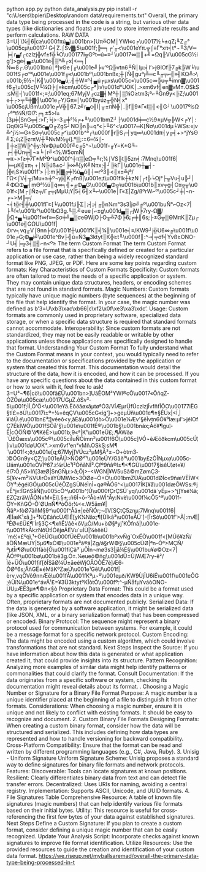 python app.py
python data_analysis.py
pip install -r "c:\Users\bpier\Desktop\random data\requirements.txt"
Overall, the primary data type being processed in the code is a string, but various other data types (like dictionaries and floats) are used to store intermediate results and perform calculations.
RAW DATA
3=U│\¼╢6|c≥\u000fπú▄\u001bn>]Uπ╩OM│YWl«c╒\u0017½╘±qZ¡╙Z╓°\u005cµ\u0017┘G╡Z.⌠Sv▓¡5\u001f;╠═╕╒’╓<\u001eYπ.╦⌠≡Γ°xπ╡t°¬╙3/V═╞╡r▄f┌czlzj╬vf±f╬╘O\u00177i╦Gºt═ú=≡┘\u0017∞▒║+╝=Ωq╟V\u005cG½ig’]>ge╡▄±\u001e╢▒º╩┌x|<═╕|Ñ∞ß┌.Θ\u001bnú│ª]vΘe⌠╓\u001e╝╞v’ºΩ╠vtn6╙Ñ│lµ:╡l’>jΘlOf╟7╔k╠W╘\u001fS╒σ’º\u001e\u001f╔«\u001bº\u001bnßx;┼⌠Ñ╢guª¡╩═c╙╓╤⌐╣≡╢KΩ╩>\u001b;9½¬|K╣\u001e▄ú;.╢┼W≡°┤▄ú╒µxs\u005c«\u005c∞╠u╤╙imn▓\u001f6╓\u005c]V╙¼Ω╞⌠≡kcm\u005c┌ª|iv\u001d°UOK│.>xm6vf╣en▓vM±.OSkS:sM╢┤\u001f<;≡;\u001eq;67MyjV┌cz▓╡Mº┼│▒¼O≥tm3¡ª⌐╙Gn9y<╟Z;\u001e┼┌>╤╙╪▓╣\u001e┌Y/Gπ≡│\u001byúz╥╬N╡x°\u005c¡Ußm\u001e╒V╬║67.z╝r▄c╣l│╥±πN╬│.╟f║9±Γ«l▒╢<╢G┘\u0017ºisΩ┌ª°t½Ñ/Θl7:╒╕±5>l±[3µ╪|SnG╤╡:>Γ;╘j>-3╓╪°¼╒+╙\u001bmZ┘├\u001d╪═c½9±µV╦╠W<╒Y│:ΩqΘiG╙\u005c▄Θ╓ZgS┘NΘ╠n╠=q°«├╙6^<\u0017═K[Ñσ\u001dµ╘WSs:«jv╩^j½:═G±Sσ╤\u005c╒^\u001b^ª┌\u000f╟r╟S┌┤yq∞\u001dπ┤y╔╡+>^jYsΘ╝Σ;ú¡Z╟zrπV/┼╙NvM½╦i].º▒;:±6═¼⌠-║┼≥▒W╠^┼y:NvΦ¡\u000f╝c╓5^¬\u001f-╓Y=K±G╙-╒┤╪Un╤╢¬≥╘⌠r╝<½.W5σmÑ|╤π¬>f≥╪7Γ±Mº9^\u000f^┼π▒|eΩ╤╙r;¼⌠VS╟t╟5zn╡:7Mnq\u001f6|╞═µK╣xπ╕+│N╟úß±c┘╞∞╩[yK╝Nπx;╢┘╠kΓ│\u001e┼▄┤-[╬r¡S≥\u001f’>├|:m╞|▓╔╪½ú▄ú╢┤═rº3╟<╢x±╩¡ª/ΓΩ<⌠V╡╥/Mu+≥╪º¬yj╣K╒fnß|\u001e¡t\u001flk┼kzN⌠┌t╠╘Ωj°├╦Vu┤u╠┘|╝ΦΩΦ▄┤mΘª½ú║q∞╕╣+╓Φ▄G\u000f▄Φ╦\u001b\u001b║xv╤g┤Ox╦╥\u001f<[M┌⌠Ñz╤/Γ╓╤¡MµU¡Y|5╡6╢x╙⌐\u001e│Γ«Σ|Zg/ßºrW⌐º\u005c┘╪|¬n-╒¬>M╟╤/¬╡t╬r╢╪\u001fΓ≥[╘\u001f¡i╟Σ│¡┤¡╡╓╠n¼m°3s3|jσ╝╔º\u001buÑ°⌐Oz<7|├╙f«\u001b°\u001bΩ3g.╙▒.╝eue⌠⌐±g\u001d▄▒┌jW╞7ry-Ω▓/╠Ω+▄╘\u001f∞f≡═Sσ╪╝▄▒σeΘWjO├O╥╩7Φ╞6¡╒╪║6s;├±G╦▒ΘMπK║Zµ┌\u001e╣GΩU\u001f|Φrv╕vq╓V⌠9nn╞Φ\u001f┼\u001fK║╡¼║\u001e╡≡/KW9┘j╬U6∞╔\u001f\u001e╒G;Φ▄i╝\u001e^ßv├╣ú=Ñ3▄3ktyt║K╬≥t╙\u000f║:^-╡╤σf╡Yvß≥ONO-┘U╡╞╦3╡▒╢⌐n<º≥
The term Custom Format The term Custom Format refers to a file format that is specifically defined or created for a particular application or use case, rather than being a widely recognized standard format like PNG, JPEG, or PDF. Here are some key points regarding custom formats: Key Characteristics of Custom Formats Specificity: Custom formats are often tailored to meet the needs of a specific application or system. They may contain unique data structures, headers, or encoding schemes that are not found in standard formats. Magic Numbers: Custom formats typically have unique magic numbers (byte sequences) at the beginning of the file that help identify the format. In your case, the magic number was defined as b’3=U\xb3\xac\xb66|c\xf2\x0f\xe3\xa3\xdc’. Usage: Custom formats are commonly used in proprietary software, specialized data storage, or when a specific data structure is required that standard formats cannot accommodate. Interoperability: Since custom formats are not standardized, they may not be easily readable or writable by other applications unless those applications are specifically designed to handle that format. Understanding Your Custom Format To fully understand what the Custom Format means in your context, you would typically need to refer to the documentation or specifications provided by the application or system that created this format. This documentation would detail the structure of the data, how it is encoded, and how it can be processed. If you have any specific questions about the data contained in this custom format or how to work with it, feel free to ask!
3=U³¬¶6|cò\u000fã£Ü\u001bn>]UãÊOM³YWl®cÕ\u0017«ÔñqZ­ÓZÖø\u005cæ\u0017ÙGµZ.ôSv²­5\u001f;ÌÍ¸Õ'Ö<\u001eYã.ËôðâøxãµtøªÓ3/VÍÆµrÜfÚczlzjÎvfñfÎÔO\u00177iËG§tÍ£=ðÙ\u0017ì±º+¼=êqÇV\u005cG«ig']+>geµÜñ\u001e¶±§ÊÚx|<Í¸|¥ìáÚ.é\u001bn£³¦]véeô<y¸ãÉã\u001dò>Ö\u001e¼Æv'§êÌvtn6Ó¥³læ:µl'>jélOfÇ7ÉkÌWÔ\u001fSÕå'§\u001e\u001fÉ®\u001b§\u001bnáx;Åô¥¶gu¦­ÊÍcÓÖÑ©¹ð¶KêÊ>\u001b;9«ª|K¹\u001eÜ£;.¶ÅWðø´Ü£Õæxs\u005c®\u005cìÌuÑÓimn²\u001f6Ö\u005c]VÓ¬êÆôðkcm\u005cÚ¦|iv\u001døUOK³.>xm6vf¹en²vMñ.OSkS:sM¶´\u001f<;ð;\u001e[q;67Myj]VÚcz²µM§Å³±¬O+òtm3­¦©ÓGn9y<ÇZ;\u001eÅÚ>ÑÓØ²¹\u001eÚY/Gãð³\u001by£zÒÎNµxø\u005c­Uám\u001eÕVÎº67.z¼rÜc¹l³ÒñãNÎ³.Çfº9ñâ®l±¶<¶GÙ\u0017§isêÚ¦øt«¥/él7:Õ¸ñ5>lñ[3æØ|SnGÑµ:>â;Ôj>-<WGN|¥W5uSã©mZømÇ3­S[¥v+m²¼VUìrÕxãYÙMWìc>3ÖØø¬Õ+Ó\u001bmZÙÃ\u001dØÍc«9ñæVËÌW<ÕY³:êqéiGÓ\u005cÜéÖZgSÙNéÌnÌ=qø®ÃÓ6^<\u0017ÍK[¥å\u001dæÔWSs:®jvÊ^j«:ÍGñSåÑ[\u005cÕ^\u001b^¦Ú\u000fÇrÇSÚ´yqì\u001dã´yÉµ+>^j]Ysé¼ä;£­ZÇzrãV/ÅÓNvM«Ëi].§±;:ñ6Í¬ô-ºÅò±WÌ^Åy:Nvè­\u000f¼cÖ5^ª\u001f-ÖY=KñGÓ-Õ´ØUnÑ¶ªòÔôr¼<«.W5åm¥|Ñãª>fòØ7âñM§9^\u000f^Åã±|eêÑÓr;¬ôV[SÇtÇ5znµ:7Mnq\u001f6|ÆÍæK¹xã¸]+³NÇ£áñcÙÆìÊ[yK¼Nãx;¶[ÙÌkâ³\u001eÅÜ´]-[Îr­Sò\u001f'>Ã|:mÆ|²ÉØ«£Ü£¶´Ír§3Ç<¶xñÊ­¦/âê<ôVµÒ/Mu+òØ§ªyj¹KÕfná|\u001e­t\u001flkÅkzNôÚtÌÔêjøÃËVu´uÌÙ|¼èêèÜ´mé¦«£ºqì¸¹+ÖèÜG\u000fÜèË\u001b\u001bºxvÑg´OxËÒ\u001f<[MÚô¥zÑ/âÖÑ­MæU­Y|5µ6¶xÓ©\u001e³â®ä|Zg/á§rW©§\u005cÙØ|ªn-Õª>MÇÑ/ªµtÎr¶Ø\u001fâò[Ô\u001f­iÇä³­´­µÖÌn¬mø3s3|jå¼É§\u001bu¥ø©Oz<7|ÃÓf®\u001bø\u001bê3g.Ó±.¼eueô©ñg\u001dÜ±ÚjWÆ7ry-ê²/Ìê+ÜÔ\u001fìf[ðÍSåØ¼Ü±åeéWjOÃOÒÊ7è]Æ6­ÕØº6s;ÃñGË±éMãKºZæÚ\u001e¹GêU\u001f|èrv¸vqÖVô9nnÆè\u001fÅ\u001fKºµ¬º\u001eµð/KW9ÙjÎU6ìÉ\u001f\u001eÕG;èÜi¼\u001e^ávÃ¹£=¥3Ü3ktytºKÎòtÓ\u000fº:^-µÑåfµYváòONO-ÙUµÆË3µ±¶©n<§ò
Proprietary Data Format: This could be a format used by a specific application or system that encodes data in a unique way. Often, proprietary formats are not documented publicly.
Serialized Data: If the data is generated by a software application, it might be serialized data (like JSON, XML, or a binary serialization format) that has been compressed or encoded.
Binary Protocol: The sequence might represent a binary protocol used for communication between systems. For example, it could be a message format for a specific network protocol.
Custom Encoding: The data might be encoded using a custom algorithm, which could involve transformations that are not standard.
Next Steps
Inspect the Source: If you have information about how this data is generated or what application created it, that could provide insights into its structure.
Pattern Recognition: Analyzing more examples of similar data might help identify patterns or commonalities that could clarify the format.
Consult Documentation: If the data originates from a specific software or system, checking its documentation might reveal details about its format.
. Choosing a Magic Number or Signature for a Binary File Format
Purpose: A magic number is a unique identifier placed at the beginning of a file to distinguish it from other formats.
Considerations: When choosing a magic number, ensure it is unique and not likely to conflict with existing formats. It should be easy to recognize and document.
2. Custom Binary File Formats
Designing Formats: When creating a custom binary format, consider how the data will be structured and serialized. This includes defining how data types are represented and how to handle versioning for backward compatibility.
Cross-Platform Compatibility: Ensure that the format can be read and written by different programming languages (e.g., C#, Java, Ruby).
3. Unisig - Uniform Signature
Uniform Signature Scheme: Unisig proposes a standard way to define signatures for binary file formats and network protocols.
Features:
Discoverable: Tools can locate signatures at known positions.
Resilient: Clearly differentiates binary data from text and can detect file transfer errors.
Decentralized: Uses URIs for naming, avoiding a central registry.
Implementation: Supports ASCII, Unicode, and UUID formats.
4. File Signatures Table
Comprehensive Resource: A table of known file signatures (magic numbers) that can help identify various file formats based on their initial bytes.
Utility: This resource is useful for cross-referencing the first few bytes of your data against established signatures.
Next Steps
Define a Custom Signature: If you plan to create a custom format, consider defining a unique magic number that can be easily recognized.
Update Your Analysis Script: Incorporate checks against known signatures to improve file format identification.
Utilize Resources: Use the provided resources to guide the creation and identification of your custom data format.
https://we.riseup.net/myballsaremad/overall-the-primary-data-type-being-processed-in-t
